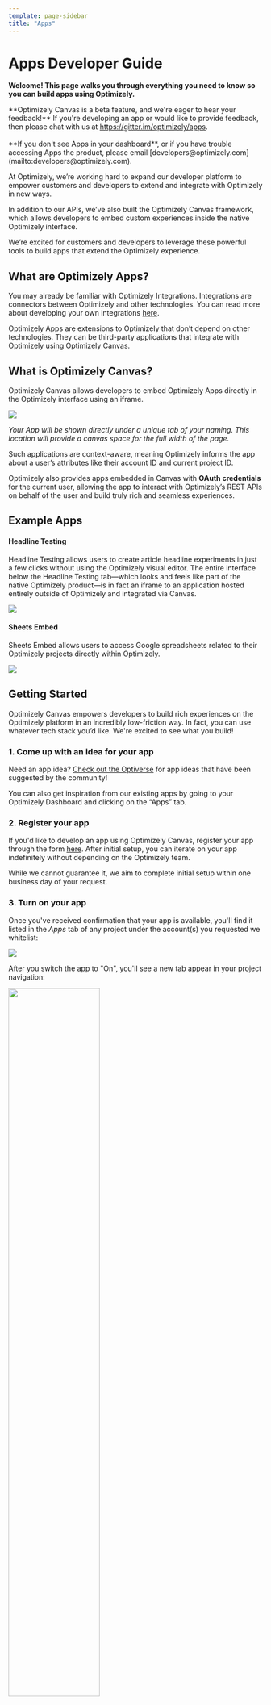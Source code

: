 ```yaml
---
template: page-sidebar
title: "Apps"
---
```


<h1 id="apps-developers-guide">Apps Developer Guide</h1>

**Welcome! This page walks you through everything you need to know so you can build apps using Optimizely.**

<div class="attention attention--warning push-double--bottom">
**Optimizely Canvas is a beta feature, and we're eager to hear your feedback!** If you're developing an app or
would like to provide feedback, then please chat with us at
<a href="https://gitter.im/optimizely/apps" target="_blank">https://gitter.im/optimizely/apps</a>.
<br><br>
**If you don't see Apps in your dashboard**, or if you have trouble accessing Apps the product, please email [developers@optimizely.com](mailto:developers@optimizely.com).
</div>


At Optimizely, we’re working hard to expand our developer platform to empower customers and developers to extend and integrate with Optimizely in new ways.

In addition to our APIs, we’ve also built the Optimizely Canvas framework, which allows developers to embed custom experiences inside the native Optimizely interface.

We’re excited for customers and developers to leverage these powerful tools to build apps that extend the Optimizely experience.

<h2 id="what-are-apps">What are Optimizely Apps?</h2>

You may already be familiar with Optimizely Integrations. Integrations are connectors between Optimizely and other technologies. You can read more about developing your own integrations [here](/integrations/).

Optimizely Apps are extensions to Optimizely that don’t depend on other technologies. They can be third-party applications that integrate with Optimizely using Optimizely Canvas.


<h2 id="what-is-canvas">What is Optimizely Canvas?</h2>

Optimizely Canvas allows developers to embed Optimizely Apps directly in the Optimizely interface using an iframe.

<img src="/assets/img/apps/full-width.png" />

<p class="muted line--tight proceed"><i>Your App will be shown directly under a unique tab of your naming. This location will provide a canvas space for the full width of the page.</i></p>

Such applications are context-aware, meaning Optimizely informs the app about a user’s attributes like their account ID and current project ID.

Optimizely also provides apps embedded in Canvas with **OAuth credentials** for the current user, allowing the app to interact with Optimizely’s REST APIs on behalf of the user and build truly rich and seamless experiences.

<h2 id="example-apps">Example Apps</h2>

#### Headline Testing
Headline Testing allows users to create article headline experiments in just a few clicks without using the Optimizely visual editor. The entire interface below the Headline Testing tab—which looks and feels like part of the native Optimizely product—is in fact an iframe to an application hosted entirely outside of Optimizely and integrated via Canvas.

<img src="/assets/img/apps/headline-testing-screenshot.png" />

#### Sheets Embed
Sheets Embed allows users to access Google spreadsheets related to their Optimizely projects directly within Optimizely.

<img src="/assets/img/apps/sheets-embed-screenshot.png" />


## Getting Started

Optimizely Canvas empowers developers to build rich experiences on the Optimizely platform in an incredibly low-friction way. In fact, you can use whatever tech stack you’d like. We're excited to see what you build!

<h3 id="ideate">1. Come up with an idea for your app</h3>

Need an app idea? <a href="https://optimize.ly/app-ideas" target="_blank">Check out the Optiverse</a> for app ideas that have been suggested by the community!

You can also get inspiration from our existing apps by going to your Optimizely Dashboard and clicking on the “Apps” tab.

<h3 id="register-your-app">2. Register your app</h3>

If you'd like to develop an app using Optimizely Canvas, register your app through the form
<a href="http://link.optimizely.com/canvas-registration-form" target="_blank">here</a>. After initial setup, you can
iterate on your app indefinitely without depending on the Optimizely team.

While we cannot guarantee it, we aim to complete initial setup within one business day of your request.

<h3 id="turn-on-your-app">3. Turn on your app</h3>

Once you've received confirmation that your app is available, you'll find it listed in the *Apps* tab of any project under the account(s) you requested we whitelist:

<img src="/assets/img/canvas/turning_on_an_app.png" />

After you switch the app to "On", you'll see a new tab appear in your project navigation:

<img src="/assets/img/canvas/templates_tab_closeup.png" style="width: 60%;" />

If you click this tab, your app's URL will be loaded via an iframe below the tab, with a signed payload as described below in <a href="#canvas-payload">Section 4. Use the Canvas payload</a>.


<h3 id="canvas-payload">4. Use the Canvas payload</h3>

#### The Canvas Payload

When loading your app in the Canvas iframe, Optimizely provides a `signed_request` URL parameter, which includes
contextual information for the user who opened your app.

#### Parsing the Context

This `signed_request` parameter has a value of the format:

```
{{hashed_base64_context}}.{{unhashed_base64_context}}
```

Note the period (`.`) delimiter. The `hashed_base64_context` component is used to authenticate the request as coming
from Optimizely, which is covered in more detail in the <a href="#verifying-the-context">Verifying the Context</a> section below.

The `unhashed_base64_context` component is base64-encoded JSON with this format:

```
{"context":
    {"user":
        {"email": "jon@optimizely.com"},
     "environment":
         {"current_account": 123456,
          "current_project": 78910},
     "client":
         {"access_token": "abcdefg1234543",
          "token_type": "bearer",
          "expires_in": 7200}
    }
}
```

You can use this information to identify the user, discern their current account and project, and issue any REST API requests on their behalf using their OAuth access token, as described in our [REST API Authentication](http://developers.optimizely.com/rest/reference/index.html#authentication-oauth) docs.

With this information, the possibilities for building rich experiences directly in the Optimizely product are endless.

#### Verifying the Context

As mentioned, you should use the `hashed_base64_context` portion of the `signed_request` parameter value to verify that
the unhashed context is authentically from Optimizely, and not a malicious third party trying to impersonate the user.

You do this by:

1. HMAC SHA-256 hashing the unhashed context **to lowercase hexits**, using your OAuth client secret as the
   HMAC key,
2. base64-encoding the hash, and
3. verifying that the result matches the provided `hashed_base64_context`.

If the result does not match, **you should immediately return an HTTP 401 to the user and assume the request was
malicious**. Do not do any processing for the user or expose any data to the user.

<div class="attention attention--warning push--bottom">
*NOTE:* This verification should never be done client-side or in any other environment accessible to the user, as your
client secret must be used to perform the verification and is a **highly sensitive** secret.
</div>

#### Canvas SDKs

We've developed SDKs to help with decoding the `signed_request` parameter. Check out <a href="#canvas-sdks">our section on Canvas SDKs below</a>.

#### Access Token Expiration

Per the `"expires_in": 7200` section in the example context above, the access token provided by Optimizely to your app
lasts for 2 hours (7,200 seconds). See the <a href="#faqs">FAQs</a> for information on what to do when this access token expires, or
is revoked by the user.


<h3 id="build-your-app">5. Build your app using our App Guidelines </h3>

In order for us to accept your app, and for the app review process to go smoothly, please use our app guidelines to build your app. See the <a href="#app-guidelines">App Guidelines</a> sections for more.

<h3 id="submit-your-app">6. Submit your app</h3>

Once you've built your app, send us an email at [developers@optimizely.com](mailto:developers@optimizely.com). We will start the app review process and work with you to get it listed on the Optimizely platform.

<h3 id="change-app-config">7. Change your app's configuration (optional)</h3>

If at any time you need to change your app's configuration (such as the display name, the app URL, or the app logo),
just re-submit the <a href="http://link.optimizely.com/canvas-registration-form" target="_blank">registration form</a>
with the updated information.

<h2 id="starter-kits-sdks">Starter Kits & Canvas SDKs</h2>

We've built starter kits and SDKs for developers interested in building on the Optimizely platform. If you’re interested in contributing, let us know at <a href="https://gitter.im/optimizely/apps" target="_blank">https://gitter.im/optimizely/apps</a>.

<h4 id="starter-kits">Starter Kits</h4>

We've put together starter kits to help kickstart your app development. Check this section in the future for more. We welcome contributions of libraries in other languages.

* [Python Canvas Starter Kit](https://github.com/optimizely/canvas-getting-started-python)

<h4 id="canvas-sdks">Canvas SDKs</h4>

These SDKs help with decoding the `signed_request` parameter to get the Canvas context. We welcome contributions of libraries in other languages.

* [Node SDK](https://www.npmjs.com/package/optimizely-canvas-sdk)
* [Python SDK](https://github.com/optimizely/canvas_python_SDK)
* [PHP SDK](https://github.com/conversion-com/optimizely-canvas-php-starter-kit) by Conversion.com

## App Guidelines

<h3 id="content-requirements">Content Requirements</h3>

All apps must include a **Terms of Service** in the UI.


<h3 id="design-requirements">Design Requirements</h3>

In order to provide a great user experience that feels like a core part of Optimizely, we recommend using our open source CSS framework, [OUI (Optimizely User Interface)](http://design.optimizely.com/oui/index.html). This framework defines standard components — grids, buttons, form elements, breadcrumbs — that are cross-browser compatible and easily combined into larger interfaces. It's also the same CSS framework that Optimizely's engineers use to build Optimizely.

You can get started with OUI in two ways:

1. Use the pre-compiled version, as described below (recommended).
2. Or, use the `optimizely-oui` npm module. Read <a href="https://github.com/optimizely/oui/blob/devel/README.md" target="_blank">https://github.com/optimizely/oui/blob/devel/README.md</a> for more.

#### Pre-compiled CSS

Install the pre-compiled version of OUI in your application:

```
<link rel="stylesheet" href="//d2uaiq63sgqwfs.cloudfront.net/9.0.1/oui.css">
```

For the latest version, replace the `9.0.1` with the <a href="https://github.com/optimizely/oui/releases" target="_blank">latest release</a>.

Here is a basic HTML template to get started using OUI:

```
<!DOCTYPE html>
<html lang="en">
  <head>
    <title>Base OUI Template</title>

    <!-- OUI CSS -->
    <link rel="stylesheet" href="//d2uaiq63sgqwfs.cloudfront.net/8.0.0/oui.css">

  </head>
  <body>
    <h1>Hello, world!</h1>
  </body>
</html>
```

#### OUI Core Components
As you add each component style to your app, reference the <a href="http://design.optimizely.com/oui/core/api/" target="_blank">OUI Core Components</a> to learn the semantic markup for each component.

#### Designing your app
In addition to aligning to the OUI style, please be aware of the context within which you’re designing your app. Since Optimizely’s header is at the top of the page, **you should avoid adding in a secondary header to the top of your app**. A secondary header will confuse users and will create an awkward information architecture.

Secondly, all the contents inside Optimizely’s UI is left aligned. **You should avoid center aligning the contents of your app** as this will be inconsistent with Optimizely’s UI.

<img src="/assets/img//apps/anti-pattern.png" />
#### Codepens

To get started quickly with OUI, check out these codepens:
* <a href="http://codepen.io/kwalker3690/pen/vGNYRv?editors=1010" target="_blank">Tab Navigation</a>
* <a href="http://codepen.io/kwalker3690/pen/pyjoLb?editors=1000" target="_blank">Right Sidebar</a>

#### Further Reading
* [Optimizely OUI on Github](https://github.com/optimizely/oui) (includes instructions for using [SVG icons](https://github.com/optimizely/oui#svg-icons), too)
* [OUI Documentation](http://design.optimizely.com/oui/index.html)
* [Optimizely’s Design Guide](http://design.optimizely.com/design-patterns/index.html), which includes [brand colors](http://design.optimizely.com/brand/colors.html) and [design patterns](http://design.optimizely.com/design-patterns/product/index.html).


<h3 id="security-guidance">Security Guidance</h3>

Optimizely takes security very seriously, and as a developer using Optimizely Canvas, so should you. During the
application review process, Optimizely will strive to identify any security issues in your app, but security is
ultimately your responsibility as the developer.

Below are a number of security recommendations. This is a not intended to be an exhaustive list, and many
apps will have unique attack vectors and security requirements that developers should think through in detail.

* Use `X-Frame-Options` headers to restrict iframing of your app to exclusively `app.optimizely.com`.
* Always use HTTPS/SSL for your app URL. Note that insecure HTTP to localhost is acceptable for development purposes,
  but use of insecure HTTP with any non-localhost URL will result in an error when attempting to use an app.
* Monitor the <a href="https://en.wikipedia.org/wiki/HTTP_referer" target="_blank">`Referer` header</a> for the
  initial page load, which should come from `app.optimizely.com`, to detect possible attacks.
* Always verify the authenticity of the Canvas payload as described above, and, if verification fails, immediately
  return an HTTP 401 to the user and assume the request was malicious. Do not do any processing for the user or
  expose any data to the user.
* Store credentials and tokens securely, ensuring your OAuth client secret is never accessible to users, and ensuring
  one user can never access another user’s data or secrets, such as OAuth tokens.
* Follow security best practices for web applications. Some resources we find useful to this end are:

	* [OWASP Cheat Sheet Series](https://www.owasp.org/index.php/Cheat_Sheets)
	* [Web Developer Checklist](http://webdevchecklist.com )


* Check and frequently re-check 3rd party software (OS, server, frameworks, libraries) for known vulnerabilities.
* Do not redirect the initial Canvas request to another URL.
* Provide an emergency contact in your app's UI and documentation (preferably a team).
* Contact Optimizely as soon as possible, and at latest within 24 hours, in the event of a compromise.
* All apps must include emergency contact information in your app's UI and documentation (preferably for a team).

<h2 id="resources">Resources</h2>

Here is the definitive list of documents related to developing an App in Optimizely Canvas:

##### Design:
* [Optimizely OUI on Github](https://github.com/optimizely/oui)
* [Optimizely Design Guide: OUI](http://design.optimizely.com/oui/index.html)
* [Optimizely Design Guide: Product Design Patterns](http://design.optimizely.com/design-patterns/product/index.html)

##### Development:
* [Canvas App ideas @ Optiverse](https://optimize.ly/app-ideas) (community driven)
* [Apps Developer Guide](http://developers.optimizely.com/apps) (these docs)



<h2 id="faqs">FAQs</h2>

#### What do I do if the access token from the signed request expires or is revoked?

In the event the access token provided to your app in the signed request expires (after 2 hours) or is revoked by the
user, the Optimizely REST API will begin returning HTTP 401 responses to your requests. In that case, you should prompt
the user to reload the page, which will result in your app receiving a fresh signed request with a fresh OAuth access
token.

#### What happens if a user clicks a different tab, then clicks my app's tab again?

Every time a user clicks the tab for your app from a different tab, or reloads app.optimizely.com, your app will
receive a fresh signed request with a new OAuth access token.

#### How can I contact you?
If you're developing an app or would like to provide feedback or get help, please chat with us at [https://gitter.im/optimizely/apps](https://gitter.im/optimizely/apps) or email us at [developers@optimizely.com](developers@optimizely.com).

If you've built your app and are ready to submit, please email us at [developers@optimizely.com](developers@optimizely.com) and we'll start the app review process.
